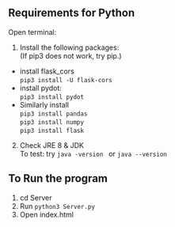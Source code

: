 ## Requirements for Python
Open terminal:
1. Install the following packages:  
(If pip3 does not work, try pip.)  
* install flask_cors  
  ```pip3 install -U flask-cors```
* install pydot:  
  ```pip3 install pydot```
* Similarly install  
  ```pip3 install pandas```  
  ```pip3 install numpy```  
  ```pip3 install flask```

2. Check JRE 8 & JDK  
  To test: try ```java -version ``` or ```java --version ```

## To Run the program
1. cd Server
2. Run ```python3 Server.py```
3. Open index.html
